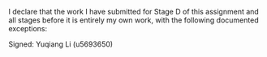 I declare that the work I have submitted for Stage D of this assignment and all stages before it is entirely my own work, with the following documented exceptions:


Signed: Yuqiang Li (u5693650)
